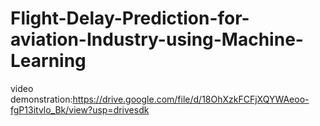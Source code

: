 # Flight-Delay-Prediction-for-aviation-Industry-using-Machine-Learning
video demonstration:https://drive.google.com/file/d/18OhXzkFCFjXQYWAeoo-fgP13itvlo_Bk/view?usp=drivesdk
